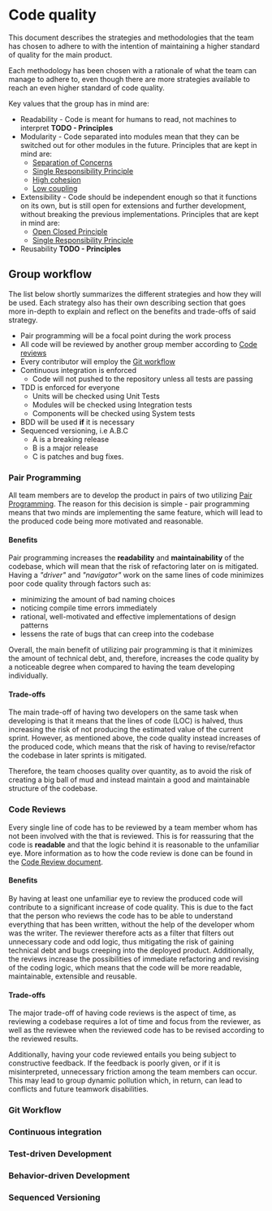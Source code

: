 # Code quality

This document describes the strategies and methodologies that the team has chosen to adhere to with the intention of maintaining a higher standard of quality for the main product.

Each methodology has been chosen with a rationale of what the team can manage to adhere to, even though there are more strategies available to reach an even higher standard of code quality.

Key values that the group has in mind are:

- Readability - Code is meant for humans to read, not machines to interpret **TODO - Principles**
- Modularity - Code separated into modules mean that they can be switched out for other modules in the future. Principles that are kept in mind are:
    - [Separation of Concerns](https://en.wikipedia.org/wiki/Separation_of_concerns)
    - [Single Responsibility Principle](https://en.wikipedia.org/wiki/Single_responsibility_principle)
    - [High cohesion](https://en.wikipedia.org/wiki/Cohesion_(computer_science))
    - [Low coupling](https://en.wikipedia.org/wiki/Coupling_(computer_programming))
- Extensibility - Code should be independent enough so that it functions on its own, but is still open for extensions and further development, without breaking the previous implementations. Principles that are kept in mind are:
    - [Open Closed Principle](https://en.wikipedia.org/wiki/Open/closed_principle)
    - [Single Responsibility Principle](https://en.wikipedia.org/wiki/Single_responsibility_principle)
- Reusability **TODO - Principles**

## Group workflow

The list below shortly summarizes the different strategies and how they will be used. Each strategy also has their own describing section that goes more in-depth to explain and reflect on the benefits and trade-offs of said strategy.

- Pair programming will be a focal point during the work process
- All code will be reviewed by another group member according to [Code reviews](./code-reviews.md)
- Every contributor will employ the [Git workflow](./git-workflow.md)
- Continuous integration is enforced
    - Code will not pushed to the repository unless all tests are passing
- TDD is enforced for everyone
    - Units will be checked using Unit Tests
    - Modules will be checked using Integration tests
    - Components will be checked using System tests
- BDD will be used **if** it is necessary
- Sequenced versioning, i.e A.B.C
    - A is a breaking release
    - B is a major release
    - C is patches and bug fixes.

### Pair Programming

All team members are to develop the product in pairs of two utilizing [Pair Programming](http://www.extremeprogramming.org/rules/pair.html). The reason for this decision is simple - pair programming means that two minds are implementing the same feature, which will lead to the produced code being more motivated and reasonable.

#### Benefits

Pair programming increases the **readability** and **maintainability** of the codebase, which will mean that the risk of refactoring later on is mitigated. Having a *"driver"* and *"navigator"* work on the same lines of code minimizes poor code quality through factors such as:

- minimizing the amount of bad naming choices
- noticing compile time errors immediately
- rational, well-motivated and effective implementations of design patterns
- lessens the rate of bugs that can creep into the codebase

Overall, the main benefit of utilizing pair programming is that it minimizes the amount of technical debt, and, therefore, increases the code quality by a noticeable degree when compared to having the team developing individually.

#### Trade-offs

The main trade-off of having two developers on the same task when developing is that it means that the lines of code (LOC) is halved, thus increasing the risk of not producing the estimated value of the current sprint. However, as mentioned above, the code quality instead increases of the produced code, which means that the risk of having to revise/refactor the codebase in later sprints is mitigated.

Therefore, the team chooses quality over quantity, as to avoid the risk of creating a big ball of mud and instead maintain a good and maintainable structure of the codebase.

### Code Reviews

Every single line of code has to be reviewed by a team member whom has not been involved with the that is reviewed. This is for reassuring that the code is **readable** and that the logic behind it is reasonable to the unfamiliar eye. More information as to how the code review is done can be found in the [Code Review document](./code-review.md).

#### Benefits

By having at least one unfamiliar eye to review the produced code will contribute to a significant increase of code quality. This is due to the fact that the person who reviews the code has to be able to understand everything that has been written, without the help of the developer whom was the writer. The reviewer therefore acts as a filter that filters out unnecessary code and odd logic, thus mitigating the risk of gaining technical debt and bugs creeping into the deployed product. Additionally, the reviews increase the possibilities of immediate refactoring and revising of the coding logic, which means that the code will be more readable, maintainable, extensible and reusable.

#### Trade-offs

The major trade-off of having code reviews is the aspect of time, as reviewing a codebase requires a lot of time and focus from the reviewer, as well as the reviewee when the reviewed code has to be revised according to the reviewed results.

Additionally, having your code reviewed entails you being subject to constructive feedback. If the feedback is poorly given, or if it is misinterpreted, unnecessary friction among the team members can occur. This may lead to group dynamic pollution which, in return, can lead to conflicts and future teamwork disabilities.

### Git Workflow



### Continuous integration



### Test-driven Development



### Behavior-driven Development



### Sequenced Versioning